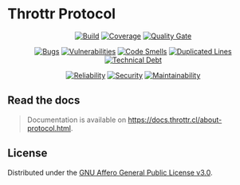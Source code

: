 # Throttr Protocol

<p align="center">
<a href="https://github.com/throttr/protocol/actions/workflows/build.yml"><img src="https://github.com/throttr/protocol/actions/workflows/build.yml/badge.svg" alt="Build"></a>
<a href="https://codecov.io/gh/throttr/protocol"><img src="https://codecov.io/gh/throttr/protocol/graph/badge.svg?token=R3CDT8AR2F" alt="Coverage"></a>
<a href="https://sonarcloud.io/project/overview?id=throttr_protocol"><img src="https://sonarcloud.io/api/project_badges/measure?project=throttr_protocol&metric=alert_status" alt="Quality Gate"></a>
</p>

<p align="center">
<a href="https://sonarcloud.io/project/overview?id=throttr_protocol"><img src="https://sonarcloud.io/api/project_badges/measure?project=throttr_protocol&metric=bugs" alt="Bugs"></a>
<a href="https://sonarcloud.io/project/overview?id=throttr_protocol"><img src="https://sonarcloud.io/api/project_badges/measure?project=throttr_protocol&metric=vulnerabilities" alt="Vulnerabilities"></a>
<a href="https://sonarcloud.io/project/overview?id=throttr_protocol"><img src="https://sonarcloud.io/api/project_badges/measure?project=throttr_protocol&metric=code_smells" alt="Code Smells"></a>
<a href="https://sonarcloud.io/project/overview?id=throttr_protocol"><img src="https://sonarcloud.io/api/project_badges/measure?project=throttr_protocol&metric=duplicated_lines_density" alt="Duplicated Lines"></a>
<a href="https://sonarcloud.io/project/overview?id=throttr_protocol"><img src="https://sonarcloud.io/api/project_badges/measure?project=throttr_protocol&metric=sqale_index" alt="Technical Debt"></a>
</p>

<p align="center">
<a href="https://sonarcloud.io/project/overview?id=throttr_protocol"><img src="https://sonarcloud.io/api/project_badges/measure?project=throttr_protocol&metric=reliability_rating" alt="Reliability"></a>
<a href="https://sonarcloud.io/project/overview?id=throttr_protocol"><img src="https://sonarcloud.io/api/project_badges/measure?project=throttr_protocol&metric=security_rating" alt="Security"></a>
<a href="https://sonarcloud.io/project/overview?id=throttr_protocol"><img src="https://sonarcloud.io/api/project_badges/measure?project=throttr_protocol&metric=sqale_rating" alt="Maintainability"></a>
</p>

## Read the docs

> Documentation is available on https://docs.throttr.cl/about-protocol.html.

## License

Distributed under the [GNU Affero General Public License v3.0](./LICENSE).
